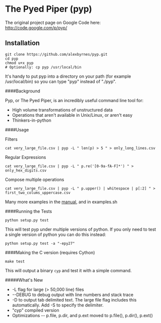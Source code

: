 The Pyed Piper (pyp)
====================

The original project page on Google Code here: http://code.google.com/p/pyp/

Installation
------------

    git clone https://github.com/alexbyrnes/pyp.git
    cd pyp
    chmod u+x pyp
    # Optionally: cp pyp /usr/local/bin

It's handy to put pyp into a directory on your path (for example /usr/local/bin) so you can type "pyp" instead of "./pyp".


####Background

Pyp, or The Pyed Piper, is an incredibly useful command line tool for:

* High volume transformations of unstructured data
* Operations that aren't available in Unix/Linux, or aren't easy
* Thinkers-in-python


####Usage

Filters

    cat very_large_file.csv | pyp -L " len(p) > 5 " > only_long_lines.csv

Regular Expressions

    cat very_large_file.csv | pyp -L " p.re('[0-9a-fA-F]*') " > only_hex_digits.csv

Compose multiple operations

    cat very_large_file.csv | pyp -L " p.upper() | whitespace | p[:2] " > first_two_colums_uppercase.csv

Many more examples in the [manual](https://code.google.com/p/pyp/wiki/pyp_manual), and in examples.sh


####Running the Tests

    python setup.py test

This will test pyp under multiple versions of python. If you only need to test
a single version of python you can do this instead:

    python setup.py test -a "-epy27"


####Making the C version (requires Cython)

    make test

This will output a binary `cyp` and test it with a simple command.


#####What's New

* -L flag for large (> 50,000 line) files
* --DEBUG to debug output with line numbers and stack trace
* -D to output tab delimited text.  The large file flag includes this automatically.  Add -S to specify the delimiter.
* "cyp" compiled version
* Optimizations -- p.file, p.dir, and p.ext moved to p.file(), p.dir(), p.ext()


